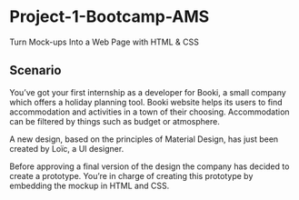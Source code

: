 # Project-1-Bootcamp-AMS
Turn Mock-ups Into a Web Page with HTML &amp; CSS

## Scenario
You’ve got your first internship as a developer for Booki, a small company which offers a holiday planning tool. Booki website helps its users to find accommodation and activities in a town of their choosing. 
Accommodation can be filtered by things such as budget or atmosphere.

A new design, based on the principles of Material Design, has just been created by Loïc, a UI designer.

Before approving a final version of the design the company has decided to create a prototype. You’re in charge of creating this prototype by embedding the mockup in HTML and CSS.
